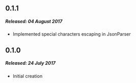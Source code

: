## 0.1.1
##### Released: 04 August 2017
  * Implemented special characters escaping in JsonParser
## 0.1.0
##### Released: 24 July 2017
  * Initial creation
